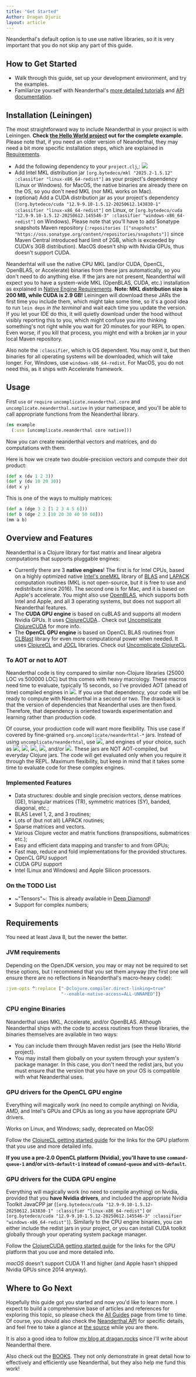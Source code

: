 ```yaml
---
title: "Get Started"
Author: Dragan Djuric
layout: article
---
```


Neanderthal's default option is to use use native libraries, so it is very important that you do not skip any part of this guide.

## How to Get Started

* Walk through this guide, set up your development environment, and try the examples.
* Familiarize yourself with Neanderthal's [more detailed tutorials](/articles/guides.html) and [API documentation](/codox).

## Installation (Leiningen)

The most straightforward way to include Neanderthal in your project is with Leiningen. **Check [the Hello World project](https://github.com/uncomplicate/neanderthal/blob/master/examples/hello-world-aot/project.clj) out for the complete example.** Please note that, if you need an older version of Neanderthal, they may need a bit more specific installation steps, which are explained in [Requirements](#requirements).

* Add the following dependency to your `project.clj`,: ![](https://clojars.org/uncomplicate/neanderthal/latest-version.svg)
* Add Intel MKL distribution jar `[org.bytedeco/mkl "2025.2-1.5.12" :classifier "linux-x86_64-redist"]` as your project's dependency (Linux or Windows). for MacOS, the native binaries are already there on the OS, so you don't need MKL (nor MKL works on Mac).
* (optional) Add a CUDA distribution jar as your project's dependency (`[org.bytedeco/cuda "12.9-9.10-1.5.12-20250612.143830-1" :classifier "linux-x86_64-redist"]` on Linux, or `[org.bytedeco/cuda "12.9-9.10-1.5.12-20250612.145546-3" :classifier "windows-x86_64-redist"]` on Windows). Please note that you'll have to add Sonatype snapshots Maven repository (`:repositories [["snapshots" "https://oss.sonatype.org/content/repositories/snapshots"]]` since Maven Central introduced hard limit of 2GB, which is exceeded by CUDA's 3GB distribution). MacOS doesn't ship with Nvidia GPUs, thus doesn't support CUDA.

Neanderhtal will use the native CPU MKL (and/or CUDA, OpenCL, OpenBLAS, or Accelerate) binaries from these jars automatically, so you don't need to do anything else. If the jars are not present, Neanderthal will expect you to have a system-wide MKL (OpenBLAS, CUDA, etc.) installation as explained in [Native Engine Requirements](#legacy-0470-and-older-the-native-library-used-by-neanderthals-native-engine-optional). **Note: MKL distribution size is 200 MB, while CUDA is 2.9 GB!** Leiningen will download these JARs the first time you include them, which might take some time, so it's a good idea to run `lein deps` *in the terminal* and wait each time you update the version. If you let your IDE do this, it will quietly download under the hood without visibly reporting this to you, which might confuse you into thinking something's not right while you wait for 20 minutes for your REPL to open. Even worse, if you kill that process, you might end with a broken jar in your local Maven repository.

Also note the `:classifier`, which is OS dependent. You may omit it, but then binaries for all operating systems will be downloaded, which will take longer. For, Windows, use `windows-x86_64-redist`. For MacOS, you do not need this, as it ships with Accelerate framework.

## Usage

First `use` or `require` `uncomplicate.neanderthal.core` and `uncomplicate.neanderthal.native` in your namespace, and you'll be able to call appropriate functions from the Neanderthal library.

```clojure
(ns example
  (:use [uncomplicate.neanderthal core native]))
```

Now you can create neanderthal vectors and matrices, and do computations with them.

Here is how we create two double-precision vectors and compute their dot product:

```clojure
(def x (dv 1 2 3))
(def y (dv 10 20 30))
(dot x y)
```

This is one of the ways to multiply matrices:

```clojure
(def a (dge 3 2 [1 2 3 4 5 6]))
(def b (dge 2 3 [10 20 30 40 50 60]))
(mm a b)
```

## Overview and Features

Neanderthal is a Clojure library for fast matrix and linear algebra computations that supports pluggable engines:

* Currently there are 3 **native engines**! The first is for Intel CPUs, based on a highly optimized native [Intel's oneMKL](https://www.intel.com/content/www/us/en/developer/tools/oneapi/onemkl.html) library of [BLAS](https://netlib.org/blas/) and [LAPACK](https://www.netlib.org/lapack/) computation routines (MKL is not open-source, but it is free to use and redistribute since 2016). The second one is for Mac, and it is based on Apple's accelerate. You might also use [OpenBLAS](https://github.com/OpenMathLib/OpenBLAS), which supports both Intel and Apple, and all 3 operating systems, but does not support all Neanderthal features.
* The **CUDA GPU engine** is based on cuBLAS and supports all modern Nvidia GPUs. It uses [ClojureCUDA](https://clojurecuda.uncomplicate.org).. Check out [Uncomplicate ClojureCUDA](https://clojurecuda.uncomplicate.org) for more info.
* The **OpenCL GPU engine** is based on OpenCL BLAS routines from [CLBlast](https://github.com/CNugteren/CLBlast) library for even more computational power when needed. It uses [ClojureCL](https://clojurecl.uncomplicate.org) and [JOCL](https://jocl.org) libraries. Check out [Uncomplicate ClojureCL](https://clojurecl.uncomplicate.org).

### To AOT or not to AOT

Neanderthal code is tiny compared to similar non-Clojure libraries (25000 LOC vs 500000 LOC) but this comes with heavy macrology.
These macros need time to evaluate, typically 15 seconds, so I've provided AOT (ahead of time) compiled engines in ![](https://clojars.org/uncomplicate/neanderthal/latest-version.svg). If you use that dependency, your code will be ready to compute with Neanderthal in a second or two. The drawback is that the version of dependencies that Neanderthal uses are then fixed. Therefore, that dependency is oriented towards experimentation and learning rather than production code.

Of course, your production code will want more flexibility. This use case if covered by fine-grained `org.uncomplicate/neanderhtal-*` jars.
Instead of using `uncomplicate/neanderhtal`, use ![](https://clojars.org/org.uncomplicate/neanderthal-base/latest-version.svg),
and engines of your choice, such as ![](https://clojars.org/org.uncomplicate/neanderthal-mkl/latest-version.svg), ![](https://clojars.org/org.uncomplicate/neanderthal-openblas/latest-version.svg), ![](https://clojars.org/org.uncomplicate/neanderthal-accelerate/latest-version.svg), ![](https://clojars.org/org.uncomplicate/neanderthal-opencl/latest-version.svg), and/or ![](https://clojars.org/org.uncomplicate/neanderthal-cuda/latest-version.svg).
These jars are NOT AOT-compiled, but everyday Clojure jars. The code will get evaluated only when you require it through the REPL. Maximum flexibility, but keep in mind that it takes some time to evaluate code for these complex engines.

### Implemented Features

* Data structures: double and single precision vectors, dense matrices (GE), triangular matrices (TR), symmetric matrices (SY), banded, diagonal, etc.;
* BLAS Level 1, 2, and 3 routines;
* Lots of (but not all) LAPACK routines;
* Sparse matrices and vectors.
* Various Clojure vector and matrix functions (transpositions, submatrices etc.);
* Easy and efficient data mapping and transfer to and from GPUs;
* Fast map, reduce and fold implementations for the provided structures.
* OpenCL GPU support
* CUDA GPU support
* Intel (Linux and Windows) and Apple Silicon processors.

### On the TODO List

* ~"Tensors"~: This is already available in [Deep Diamond](https://github.com/uncomplicate/deep-diamond)!
* Support for complex numbers;

## Requirements

You need at least Java 8, but the newer the better.

### JVM requirements

Depending on the OpenJDK version, you may or may not be required to set these options, but I recommend that you set them anyway (the first one will ensure there are no reflections in Neanderthal's macro-heavy code):

```clojure
:jvm-opts ^:replace ["-Dclojure.compiler.direct-linking=true"
                     "--enable-native-access=ALL-UNNAMED"]}
```

### CPU engine Binaries

Neanderthal uses MKL, Accelerate, and/or OpenBLAS. Although Neanderthal ships with the code to access routines from these libraries, the binaries themselves are available in two ways:
* You can include them through Maven redist jars (see the Hello World project).
* You may install them globally on your system through your system's package manager. In this case, you don't need the redist jars, but you must ensure that the version that you have on your OS is compatible with what Neanderthal uses.

### GPU drivers for the OpenCL GPU engine

Everything will magically work (no need to compile anything) on Nvidia, AMD, and Intel's GPUs and CPUs as long as you have appropriate GPU drivers.

Works on Linux, and Windows; sadly, deprecated on MacOS!

Follow the [ClojureCL getting started guide](https://clojurecl.uncomplicate.org/articles/getting_started.html) for the links for the GPU platform that you use and more detailed info.

**If you use a pre-2.0 OpenCL platform (Nvidia), you'll have to use `command-queue-1` and/or `with-default-1` instead of `command-queue` and `with-default`.**

### GPU drivers for the CUDA GPU engine

Everything will magically work (no need to compile anything) on Nvidia, provided that you **have Nvidia drivers**, and included the appropriate
Nvidia Toolkit JavaCPP jar (`[org.bytedeco/cuda "12.9-9.10-1.5.12-20250612.143830-1" :classifier "linux-x86_64-redist"]` or `[org.bytedeco/cuda "12.9-9.10-1.5.12-20250612.145546-3" :classifier "windows-x86_64-redist"]`).
Similarly to the CPU engine binaries, you can either include the redist jars in your project, or you can install CUDA toolkit globally through your operating system package manager.

Follow the [ClojureCUDA getting started guide](https://clojurecuda.uncomplicate.org/articles/getting_started.html) for the links for the GPU platform that you use and more detailed info.

*macOS* doesn't support CUDA 11 and higher (and Apple hasn't shipped Nvidia GPUs since 2014 anyway).

## Where to Go Next

Hopefully this guide got you started and now you'd like to learn more. I expect to build a comprehensive base of articles and references for exploring this topic, so please check the [All Guides](/articles/guides.html) page from time to time. Of course, you should also check the [Neanderthal API](/codox) for specific details, and feel free to take a glance at [the source](https://github.com/uncomplicate/neanderthal) while you are there.

It is also a good idea to follow [my blog at dragan.rocks](https://dragan.rocks) since I'll write about Neanderthal there.

Also check out the [BOOKS](http://aiprobook.com). They not only demonstrate in great detail how to effectively and efficiently use Neanderthal, but they also help me fund this work!
